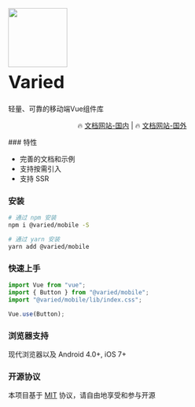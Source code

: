 <div class="card">
  <div class="van-doc-intro">
    <img class="van-doc-intro__logo" style="width: 120px; height: 120px; box-shadow: none;" src="https://wuner.gitee.io/static-resources/varied-mobile/static/favicon.png">
    <h2 style="margin: 0; font-size: 36px; line-height: 60px;">Varied</h2>
    <p>轻量、可靠的移动端Vue组件库</p>
  </div>
</div>
<p align="center">
  🔥 <a href="https://wuner.gitee.io/varied-mobile/">文档网站-国内</a> | 🔥 <a href="https://variedjs.github.io/varied-mobile/">文档网站-国外</a>
</p>
### 特性

- 完善的文档和示例
- 支持按需引入
- 支持 SSR

### 安装

```bash
# 通过 npm 安装
npm i @varied/mobile -S

# 通过 yarn 安装
yarn add @varied/mobile
```

### 快速上手

```js
import Vue from "vue";
import { Button } from "@varied/mobile";
import "@varied/mobile/lib/index.css";

Vue.use(Button);
```

### 浏览器支持

现代浏览器以及 Android 4.0+, iOS 7+

### 开源协议

本项目基于 [MIT](https://zh.wikipedia.org/wiki/MIT%E8%A8%B1%E5%8F%AF%E8%AD%89) 协议，请自由地享受和参与开源
